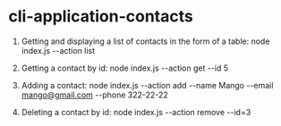 # cli-application-contacts

1) Getting and displaying a list of contacts in the form of a table:
node index.js --action list

2) Getting a contact by id:
node index.js --action get --id 5

3) Adding a contact:
node index.js --action add --name Mango --email mango@gmail.com --phone 322-22-22

4) Deleting a contact by id:
node index.js --action remove --id=3